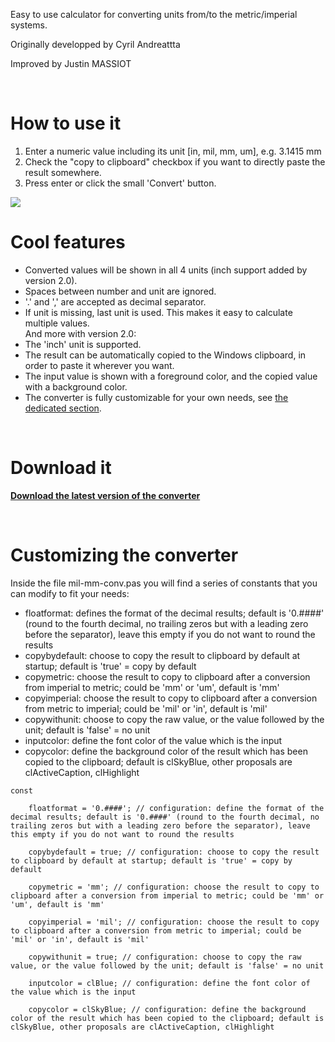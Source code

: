 Easy to use calculator for converting units from/to the metric/imperial systems.

Originally developped by Cyril Andreattta

Improved by Justin MASSIOT

<br />

# How to use it #

  1. Enter a numeric value including its unit [in, mil, mm, um], e.g. 3.1415 mm
  1. Check the "copy to clipboard" checkbox if you want to directly paste the result somewhere.
  1. Press enter or click the small 'Convert' button.

<img src='https://github.com/Altium-Designer-addons/scripts-libraries/raw/master/mil-mm-conv/mil-mm-conv.png' align='middle'>

<br />

<h1>Cool features</h1>

<ul><li>Converted values will be shown in all 4 units (inch support added by version 2.0).<br>
</li><li>Spaces between number and unit are ignored.<br>
</li><li>'.' and ',' are accepted as decimal separator.<br>
</li><li>If unit is missing, last unit is used. This makes it easy to calculate multiple values.<br>
And more with version 2.0:<br>
</li><li>The 'inch' unit is supported.<br>
</li><li>The result can be automatically copied to the Windows clipboard, in order to paste it wherever you want.<br>
</li><li>The input value is shown with a foreground color, and the copied value with a background color.<br>
</li><li>The converter is fully customizable for your own needs, see <a href='mil_mm_conv#Customizing_the_converter.md'>the dedicated section</a>.</li></ul>

<br />

<h1>Download it</h1>

<b><a href='https://minhaskamal.github.io/DownGit/#/home?url=https://github.com/Altium-Designer-addons/scripts-libraries/tree/master/mil-mm-conv'>Download the latest version of the converter</a></b>

<br />

<h1>Customizing the converter</h1>

Inside the file mil-mm-conv.pas you will find a series of constants that you can modify to fit your needs:<br>
<ul><li>floatformat: defines the format of the decimal results; default is '0.####' (round to the fourth decimal, no trailing zeros but with a leading zero before the separator), leave this empty if you do not want to round the results<br>
</li><li>copybydefault: choose to copy the result to clipboard by default at startup; default is 'true' = copy by default<br>
</li><li>copymetric: choose the result to copy to clipboard after a conversion from imperial to metric; could be 'mm' or 'um', default is 'mm'<br>
</li><li>copyimperial: choose the result to copy to clipboard after a conversion from metric to imperial; could be 'mil' or 'in', default is 'mil'<br>
</li><li>copywithunit: choose to copy the raw value, or the value followed by the unit; default is 'false' = no unit<br>
</li><li>inputcolor: define the font color of the value which is the input<br>
</li><li>copycolor: define the background color of the result which has been copied to the clipboard; default is clSkyBlue, other proposals are clActiveCaption, clHighlight</li></ul>

<pre><code>const<br>
    floatformat = '0.####'; // configuration: define the format of the decimal results; default is '0.####' (round to the fourth decimal, no trailing zeros but with a leading zero before the separator), leave this empty if you do not want to round the results<br>
    copybydefault = true; // configuration: choose to copy the result to clipboard by default at startup; default is 'true' = copy by default<br>
    copymetric = 'mm'; // configuration: choose the result to copy to clipboard after a conversion from imperial to metric; could be 'mm' or 'um', default is 'mm'<br>
    copyimperial = 'mil'; // configuration: choose the result to copy to clipboard after a conversion from metric to imperial; could be 'mil' or 'in', default is 'mil'<br>
    copywithunit = true; // configuration: choose to copy the raw value, or the value followed by the unit; default is 'false' = no unit<br>
    inputcolor = clBlue; // configuration: define the font color of the value which is the input<br>
    copycolor = clSkyBlue; // configuration: define the background color of the result which has been copied to the clipboard; default is clSkyBlue, other proposals are clActiveCaption, clHighlight<br>
</code></pre>